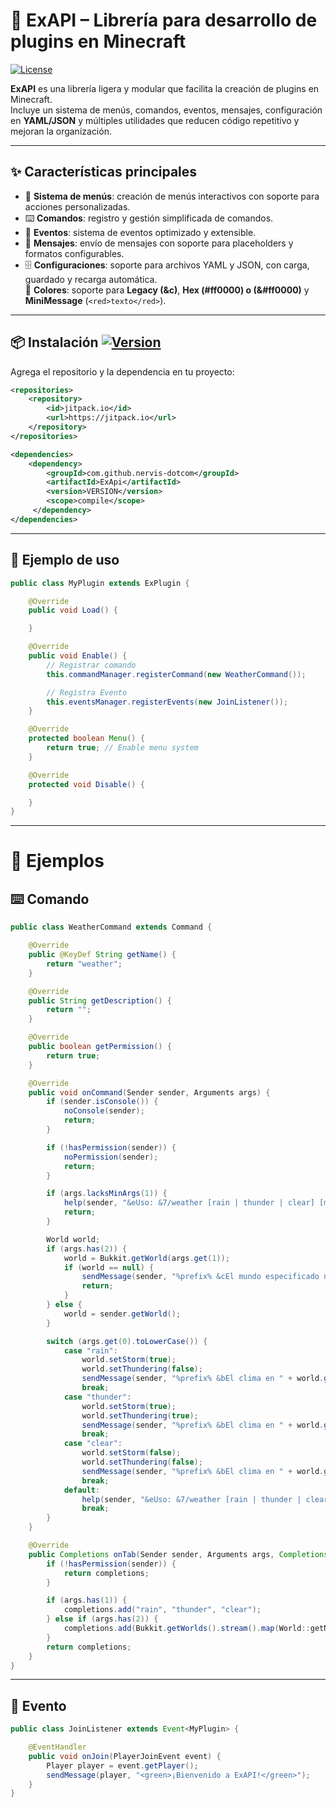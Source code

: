 # 📌 ExAPI – Librería para desarrollo de plugins en Minecraft  
[![License](https://img.shields.io/badge/License-Usage--Only-blue.svg)](./LICENSE)

**ExAPI** es una librería ligera y modular que facilita la creación de plugins en Minecraft.  
Incluye un sistema de menús, comandos, eventos, mensajes, configuración en **YAML/JSON** y múltiples utilidades que reducen código repetitivo y mejoran la organización.

---

## ✨ Características principales

- 📂 **Sistema de menús**: creación de menús interactivos con soporte para acciones personalizadas.  
- ⌨️ **Comandos**: registro y gestión simplificada de comandos.  
- 🎯 **Eventos**: sistema de eventos optimizado y extensible.  
- 💬 **Mensajes**: envío de mensajes con soporte para placeholders y formatos configurables.  
- 🗄️ **Configuraciones**: soporte para archivos YAML y JSON, con carga, guardado y recarga automática.  
 🎨 **Colores**: soporte para **Legacy (&c)**, **Hex (#ff0000) o (&#ff0000)** y **MiniMessage** (`<red>texto</red>`).  

---

## 📦 Instalación [![Version](https://img.shields.io/badge/version-1.0.5-green.svg)](https://github.com/nervis-dotcom/ExApi/tree/main)

Agrega el repositorio y la dependencia en tu proyecto:

```xml
<repositories>
    <repository>
        <id>jitpack.io</id>
        <url>https://jitpack.io</url>
    </repository>
</repositories>
```

```xml
<dependencies>
    <dependency>
        <groupId>com.github.nervis-dotcom</groupId>
        <artifactId>ExApi</artifactId>
        <version>VERSION</version>
        <scope>compile</scope>
     </dependency>
</dependencies>
```
---
## 🚀 Ejemplo de uso

```java
public class MyPlugin extends ExPlugin {

    @Override
    public void Load() {

    }

    @Override
    public void Enable() {
        // Registrar comando
        this.commandManager.registerCommand(new WeatherCommand());

        // Registra Evento
        this.eventsManager.registerEvents(new JoinListener());
    }

    @Override
    protected boolean Menu() {
        return true; // Enable menu system
    }

    @Override
    protected void Disable() {

    }
}
```
---

# 📂 Ejemplos

## ⌨️ Comando

```java
public class WeatherCommand extends Command {

    @Override
    public @KeyDef String getName() {
        return "weather";
    }

    @Override
    public String getDescription() {
        return "";
    }

    @Override
    public boolean getPermission() {
        return true;
    }

    @Override
    public void onCommand(Sender sender, Arguments args) {
        if (sender.isConsole()) {
            noConsole(sender);
            return;
        }

        if (!hasPermission(sender)) {
            noPermission(sender);
            return;
        }

        if (args.lacksMinArgs(1)) {
            help(sender, "&eUso: &7/weather [rain | thunder | clear] [mundo opcional]");
            return;
        }

        World world;
        if (args.has(2)) {
            world = Bukkit.getWorld(args.get(1));
            if (world == null) {
                sendMessage(sender, "%prefix% &cEl mundo especificado no existe.");
                return;
            }
        } else {
            world = sender.getWorld();
        }

        switch (args.get(0).toLowerCase()) {
            case "rain":
                world.setStorm(true);
                world.setThundering(false);
                sendMessage(sender, "%prefix% &bEl clima en " + world.getName() + " ha sido cambiado a lluvia.");
                break;
            case "thunder":
                world.setStorm(true);
                world.setThundering(true);
                sendMessage(sender, "%prefix% &bEl clima en " + world.getName() + " ha sido cambiado a tormenta.");
                break;
            case "clear":
                world.setStorm(false);
                world.setThundering(false);
                sendMessage(sender, "%prefix% &bEl clima en " + world.getName() + " ha sido cambiado a despejado.");
                break;
            default:
                help(sender, "&eUso: &7/weather [rain | thunder | clear] [mundo opcional]");
                break;
        }
    }

    @Override
    public Completions onTab(Sender sender, Arguments args, Completions completions) {
        if (!hasPermission(sender)) {
            return completions;
        }

        if (args.has(1)) {
            completions.add("rain", "thunder", "clear");
        } else if (args.has(2)) {
            completions.add(Bukkit.getWorlds().stream().map(World::getName).toList());
        }
        return completions;
    }
}
```
---

## 🎯 Evento

```java
public class JoinListener extends Event<MyPlugin> {

    @EventHandler
    public void onJoin(PlayerJoinEvent event) {
        Player player = event.getPlayer();
        sendMessage(player, "<green>¡Bienvenido a ExAPI!</green>");
    }
}

```
